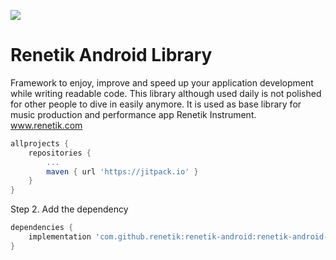 [![](https://jitpack.io/v/renetik/renetik-android.svg)](https://jitpack.io/#renetik/renetik-android)
# Renetik Android Library
Framework to enjoy, improve and speed up your application development while writing readable code.
This library although used daily is not polished for other people to dive in easily anymore. 
It is used as base library for music production and performance app Renetik Instrument.  
www.renetik.com

```gradle
allprojects {
    repositories {
        ...
        maven { url 'https://jitpack.io' }
    }
}
```
Step 2. Add the dependency
```gradle
dependencies {
    implementation 'com.github.renetik:renetik-android:renetik-android-framework:1.9.1'
}
```
